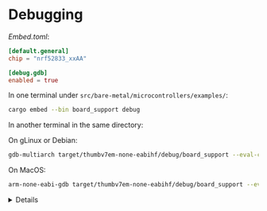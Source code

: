 # Debugging

_Embed.toml_:
<!-- mdbook-xgettext: skip -->
```toml
[default.general]
chip = "nrf52833_xxAA"

[debug.gdb]
enabled = true
```

In one terminal under `src/bare-metal/microcontrollers/examples/`:
<!-- mdbook-xgettext: skip -->
```sh
cargo embed --bin board_support debug
```

In another terminal in the same directory:

On gLinux or Debian:
<!-- mdbook-xgettext: skip -->
```sh
gdb-multiarch target/thumbv7em-none-eabihf/debug/board_support --eval-command="target remote :1337"
```

On MacOS:
<!-- mdbook-xgettext: skip -->
```sh
arm-none-eabi-gdb target/thumbv7em-none-eabihf/debug/board_support --eval-command="target remote :1337"
```
<details>

In GDB, try running:
<!-- mdbook-xgettext: skip -->
```gdb
b src/bin/board_support.rs:29
b src/bin/board_support.rs:30
b src/bin/board_support.rs:32
c
c
c
```

</details>
